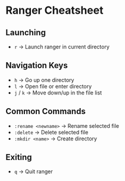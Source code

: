 # Ranger Cheatsheet

## Launching

- `r` → Launch ranger in current directory

## Navigation Keys

- `h` → Go up one directory
- `l` → Open file or enter directory
- `j` / `k` → Move down/up in the file list

## Common Commands

- `:rename <newname>` → Rename selected file
- `:delete`          → Delete selected file
- `:mkdir <name>`    → Create directory

## Exiting

- `q` → Quit ranger
